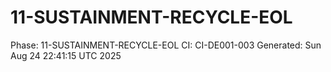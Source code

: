# 11-SUSTAINMENT-RECYCLE-EOL
Phase: 11-SUSTAINMENT-RECYCLE-EOL
CI: CI-DE001-003
Generated: Sun Aug 24 22:41:15 UTC 2025
